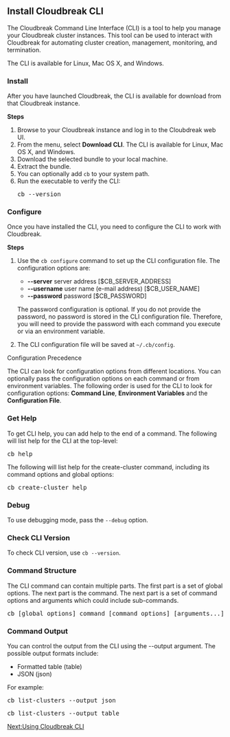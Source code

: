 ## Install Cloudbreak CLI  


The Cloudbreak Command Line Interface (CLI) is a tool to help you manage your Cloudbreak cluster instances. This tool can be used to interact with Cloudbreak for automating cluster creation, management, monitoring, and termination. 

The CLI is available for Linux, Mac OS X, and Windows. 


### Install 

After you have launched Cloudbreak, the CLI is available for download from that Cloudbreak instance.

**Steps**

1. Browse to your Cloudbreak instance and log in to the Cloubdreak web UI.  
2. From the menu, select **Download CLI**. The CLI is available for Linux, Mac OS X, and Windows.  
3. Download the selected bundle to your local machine.  
4. Extract the bundle.  
5. You can optionally add `cb` to your system path.
6. Run the executable to verify the CLI: 
    <pre>cb --version</pre>


### Configure

Once you have installed the CLI, you need to configure the CLI to work with Cloudbreak.

**Steps**

1. Use the `cb configure` command to set up the CLI configuration file. The configuration options are:  
    * **--server** server address [$CB_SERVER_ADDRESS]  
    * **--username** user name (e-mail address) [$CB_USER_NAME]  
    * **--password** password [$CB_PASSWORD]  
   
    The password configuration is optional. If you do not provide the password, no password is stored in the CLI configuration file. Therefore, you will need to provide the password with each command you execute or via an environment variable.

2. The CLI configuration file will be saved at `~/.cb/config`.

<div class="note">
    <p class="first admonition-title">Configuration Precedence</p>
    <p class="last">
    The CLI can look for configuration options from different locations. You can optionally
    pass the configuration options on each command or from environment variables. The following
    order is used for the CLI to look for configuration options: <strong>Command Line</strong>, <strong>Environment Variables</strong>
    and the <strong>Configuration File</strong>.
    </p>
</div>

[comment]: <> (Need to clarify how this works if you have multiple profiles.)


### Get Help

To get CLI help, you can add help to the end of a command. The following will list help for the CLI at the top-level:

<pre>cb help</pre>

The following will list help for the create-cluster command, including its command options and global options:

<pre>cb create-cluster help</pre>


### Debug

To use debugging mode, pass the `--debug` option. 


### Check CLI Version

To check CLI version, use `cb --version`.


### Command Structure

The CLI command can contain multiple parts. The first part is a set of global options. The next part is the command. The next part is a set of command options and arguments which could include sub-commands.

<pre>cb [global options] command [command options] [arguments...]</pre>


### Command Output

You can control the output from the CLI using the --output argument. The possible output formats include:

* Formatted table (table)
* JSON (json)

For example:

<pre>cb list-clusters --output json</pre>

<pre>cb list-clusters --output table</pre>

[comment]: <> (Add actual output)


<div class="next">
<a href="../cli-using/index.html">Next:Using Cloudbreak CLI</a>
</div>